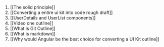 1. [[The solid principle]]
2. [[Converting a entire ui kit into code rough draft]]
3. [[UserDetails and UserList components]]
4. [[Video one outline]]
5. [[What is Git Outline]]
6. [[What is markdown]]
7. [[Why would Angular be the best choice for converting a UI Kit outline]]